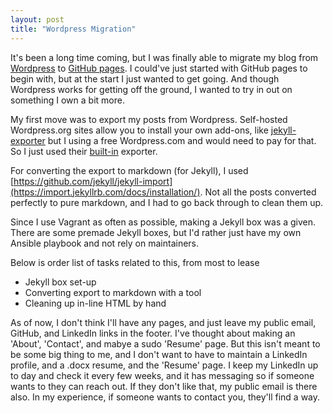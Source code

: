 ```yaml
---
layout: post
title: "Wordpress Migration"
---
```


It's been a long time coming, but I was finally able to migrate my blog from [Wordpress](https://ramblevalley.wordpress.com) to [GitHub pages](https://pages.github.com/).
I could've just started with GitHub pages to begin with, but at the start I just wanted to get going.
And though Wordpress works for getting off the ground, I wanted to try in out on something I own a bit more.

My first move was to export my posts from Wordpress.
Self-hosted Wordpress.org sites allow you to install your own add-ons, like [jekyll-exporter](https://wordpress.org/plugins/jekyll-exporter) but I using a free Wordpress.com and would need to pay for that. So I just used their [built-in](https://wordpress.com/support/export) exporter.

For converting the export to markdown (for Jekyll), I used [https://github.com/jekyll/jekyll-import](https://import.jekyllrb.com/docs/installation/). Not all the posts converted perfectly to pure markdown, and I had to go back through to clean them up.

Since I use Vagrant as often as possible, making a Jekyll box was a given. There are some premade Jekyll boxes, but I'd rather just have my own Ansible playbook and not rely on maintainers.

Below is order list of tasks related to this, from most to lease
* Jekyll box set-up
* Converting export to markdown with a tool
* Cleaning up in-line HTML by hand

As of now, I don't think I'll have any pages, and just leave my public email, GitHub, and LinkedIn links in the footer.
I've thought about making an 'About', 'Contact', and mabye a sudo 'Resume' page.
But this isn't meant to be some big thing to me, and I don't want to have to maintain a LinkedIn profile, and a .docx resume, and the 'Resume' page.
I keep my LinkedIn up to day and check it every few weeks, and it has messaging so if someone wants to they can reach out.
If they don't like that, my public email is there also.
In my experience, if someone wants to contact you, they'll find a way.

